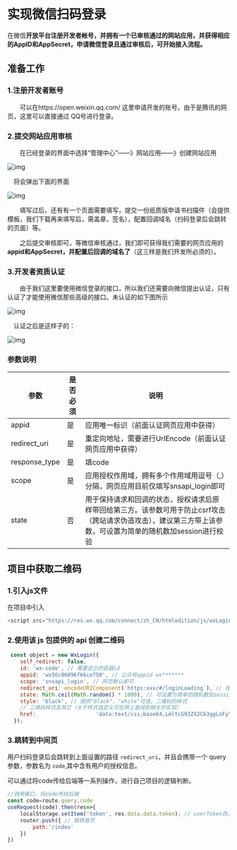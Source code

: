 # 实现微信扫码登录

在微信**开放平台注册开发者帐号，并拥有一个已审核通过的网站应用，并获得相应的AppID和AppSecret，申请微信登录且通过审核后，可开始接入流程。**

## 准备工作

### 1.注册开发者账号

　　可以在https://open.weixin.qq.com/ 这里申请开发的账号。由于是腾讯的网页，这里可以直接通过 QQ号进行登录。

### 2.提交网站应用审核

　　在已经登录的界面中选择“管理中心”——》网站应用——》创建网站应用

![img](https://s2.loli.net/2022/12/06/Q2rTzavcKOoUdF1.png)

 　将会弹出下面的界面

![img](https://s2.loli.net/2022/12/06/mKslk5BhVCvycd1.png)

　　填写过后，还有有一个页面需要填写，提交一份纸质版申请书扫描件（会提供模板，我们下载再来填写后，需盖章，签名），配置回调域名（扫码登录后会跳转的页面）等。

　　之后提交审核即可，等微信审核通过，我们即可获得我们需要的网页应用的**appid和AppSecret，并配置后回调的域名了**（这三样是我们开发所必须的）。

### 3.开发者资质认证

　　由于我们这里要使用微信登录的接口，所以我们还需要向微信提出认证，只有认证了才能使用微信那些高级的接口。未认证的如下图所示

![img](https://s2.loli.net/2022/12/06/pSzwuXBW3igfhYP.png)

 　认证之后是这样子的：

![img](https://s2.loli.net/2022/12/06/D5C4jHb8cJZrnvz.png)

  

###  **参数说明**

| 参数          | 是否必须 | 说明                                                         |
| ------------- | -------- | ------------------------------------------------------------ |
| appid         | 是       | 应用唯一标识（前面认证网页应用中获得）                       |
| redirect_uri  | 是       | 重定向地址，需要进行UrlEncode（前面认证网页应用中获得）      |
| response_type | 是       | 填code                                                       |
| scope         | 是       | 应用授权作用域，拥有多个作用域用逗号（,）分隔，网页应用目前仅填写snsapi_login即可 |
| state         | 否       | 用于保持请求和回调的状态，授权请求后原样带回给第三方。该参数可用于防止csrf攻击（跨站请求伪造攻击），建议第三方带上该参数，可设置为简单的随机数加session进行校验 |

## 项目中获取二维码

### 1.引入js文件

在项目中引入

```js
<script src="https://res.wx.qq.com/connect/zh_CN/htmledition/js/wxLogin.js"></script>
```

### 2.使用该 js 包提供的 api 创建二维码

```js
 const object = new WxLogin({
    self_redirect: false,
    id: 'wx-code', // 需要显示的容器id
    appid: 'wx56c86096f66ce750', // 公众号appid wx*******
    scope: 'snsapi_login', // 网页默认即可
    redirect_uri: encodeURIComponent(`https:xxx/#/loginLoading`), // 授权成功后回调的url，前面部分是应用中设置的授权回调域，后面部分是跳转路由，推荐设置一个中间页面实现跳转后的逻辑
    state: Math.ceil(Math.random() * 1000), // 可设置为简单的随机数加session用来校验
    style: 'black', // 提供"black"、"white"可选。二维码的样式
    // 二维码样式及其它（关于样式自定义可在网上查阅到相关的实现）
	href:   				'data:text/css;base64,LmltcG93ZXJCb3ggLnFyY29kZSB7d2lkdGg6IDIwMHB4O30KLmltcG93ZXJCb3ggLnRpdGxlIHtkaXNwbGF5OiBub25lO30KLmltcG93ZXJCb3ggLmluZm8ge3dpZHRoOiAyMTBweDt9Ci5pbXBvd2VyQm94IC5pY29uMzhfbXNnLnN1Y2Mge2Rpc3BsYXk6IG5vbmV9Ci5pbXBvd2VyQm94IC5pY29uMzhfbXNnLndhcm4ge2Rpc3BsYXk6IG5vbmV9Ci5pbXBvd2VyQm94IC5zdGF0dXMge3RleHQtYWxpZ246IGNlbnRlcjt9Cg==',
  });
```

### 3.跳转到中间页

用户扫码登录后会跳转到上面设置的路径 `redirect_uri`，并且会携带一个 query 参数，参数名为 `code`,其中含有用户的授权信息。

可以通过将code传给后端等一系列操作，进行自己项目的逻辑判断。

```js
//调用接口，将code传给后端
const code=route.query.code
useRequest(code).then(res=>{
    localStorage.setItem('token', res.data.data.token); // userToken存入缓存
    router.push({ // 跳转首页
        path:'/index'
    })
})
```

